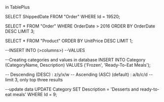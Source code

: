 in TablePlus

SELECT ShippedDate
FROM "Order"
WHERE Id = 19520;

SELECT *
FROM "Order"
WHERE OrderDate > 2016
ORDER BY OrderDate DESC
LIMIT 3;

SELECT *
FROM "Product"
ORDER BY UnitPrice DESC
LIMIT 1;


--INSERT INTO <table> (>columns>)
--VALUES <VALUES>


--Creating categories and values in database
INSERT INTO Category (CategoryName, Description)
VALUES ('Frozen', 'Ready-To-Eat Meals');


-- Descending (DESC) : z/y/x/w
-- Ascending (ASC) (default) : a/b/c/d
-- limit 3, only top three results 

--update data
UPDATE Category
SET Description = 'Desserts and ready-to-eat meals'
WHERE Id = 9;